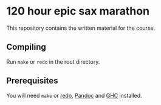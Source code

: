 # 120 hour epic sax marathon

This repository contains the written material for the course.

## Compiling

Run `make` or `redo` in the root directory.

## Prerequisites

You will need `make` or [redo], [Pandoc] and [GHC] installed.

[redo]: https://github.com/apenwarr/redo
[Pandoc]: http://johnmacfarlane.net/pandoc/
[GHC]: http://hackage.haskell.org/platform/
